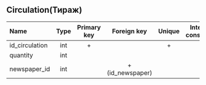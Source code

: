 ## Circulation(Тираж)

|Name|Type|Primary key|Foreign key|Unique|Integrity constraints|Null/not null|
|:----|:----:|:-----------:|:-----------:|:------:|:----------------------:|:------:|
|id_circulation|int|+| | + | |not null|
|quantity|int| | | | | not null|
|newspaper_id|int| |+(id_newspaper)|  | | not null|